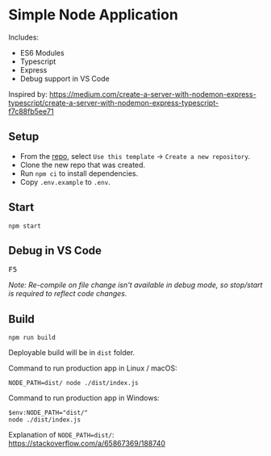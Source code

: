 # Simple Node Application

Includes:

- ES6 Modules
- Typescript
- Express
- Debug support in VS Code

Inspired by: https://medium.com/create-a-server-with-nodemon-express-typescript/create-a-server-with-nodemon-express-typescript-f7c88fb5ee71

## Setup

- From the [repo](https://github.com/johnnyoshika/minimal-node-typescript), select `Use this template` -> `Create a new repository`.
- Clone the new repo that was created.
- Run `npm ci` to install dependencies.
- Copy `.env.example` to `.env`.

## Start

```
npm start
```

## Debug in VS Code

<kbd>F5</kbd>

_Note: Re-compile on file change isn't available in debug mode, so stop/start is required to reflect code changes._

## Build

```
npm run build
```

Deployable build will be in `dist` folder.

Command to run production app in Linux / macOS:

```
NODE_PATH=dist/ node ./dist/index.js
```

Command to run production app in Windows:

```
$env:NODE_PATH="dist/"
node ./dist/index.js
```

Explanation of `NODE_PATH=dist/`: https://stackoverflow.com/a/65867369/188740
